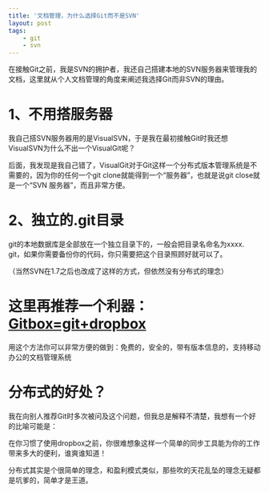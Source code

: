 ```yaml
---
title: '文档管理，为什么选择Git而不是SVN'
layout: post
tags:
    - git
    - svn
---
```


在接触Git之前，我是SVN的拥护者，我还自己搭建本地的SVN服务器来管理我的文档，这里就从个人文档管理的角度来阐述我选择Git而非SVN的理由。

# 1、不用搭服务器
我自己搭SVN服务器用的是VisualSVN，于是我在最初接触Git时我还想VisualSVN为什么不出一个VisualGit呢？  


后面，我发现是我自己错了，VisualGit对于Git这样一个分布式版本管理系统是不需要的，因为你的任何一个git clone就能得到一个“服务器”，也就是说git close就是一个“SVN 服务器”，而且非常方便。

# 2、独立的.git目录
git的本地数据库是全部放在一个独立目录下的，一般会把目录名命名为xxxx.  git，如果你需要备份你的代码，你只需要把这个目录照顾好就可以了。  

（当然SVN在1.7之后也改成了这样的方式，但依然没有分布式的理念）

# 这里再推荐一个利器：[Gitbox=git+dropbox](http://roynotes.com/blog/gitbox/)  

用这个方法你可以非常方便的做到：免费的，安全的，带有版本信息的，支持移动办公的文档管理系统

# 分布式的好处？
我在向别人推荐Git时多次被问及这个问题，但我总是解释不清楚，我想有一个好的比喻可能是：  

在你习惯了使用dropbox之前，你很难想象这样一个简单的同步工具能为你的工作带来多大的便利，谁爽谁知道！

分布式其实是个很简单的理念，和盈利模式类似，那些吹的天花乱坠的理念无疑都是坑爹的，简单才是王道。